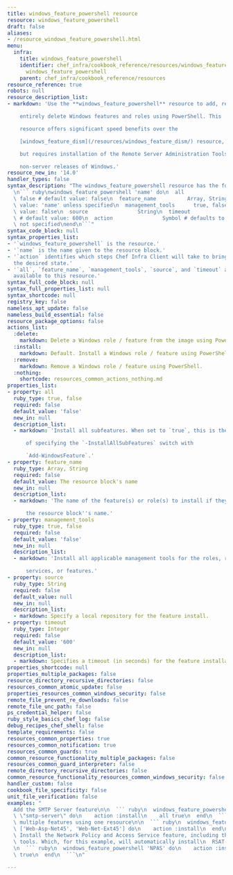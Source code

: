 ```yaml
---
title: windows_feature_powershell resource
resource: windows_feature_powershell
draft: false
aliases:
- /resource_windows_feature_powershell.html
menu:
  infra:
    title: windows_feature_powershell
    identifier: chef_infra/cookbook_reference/resources/windows_feature_powershell
      windows_feature_powershell
    parent: chef_infra/cookbook_reference/resources
resource_reference: true
robots: null
resource_description_list:
- markdown: 'Use the **windows_feature_powershell** resource to add, remove, or

    entirely delete Windows features and roles using PowerShell. This

    resource offers significant speed benefits over the

    [windows_feature_dism](/resources/windows_feature_dism/) resource,

    but requires installation of the Remote Server Administration Tools on

    non-server releases of Windows.'
resource_new_in: '14.0'
handler_types: false
syntax_description: "The windows_feature_powershell resource has the following syntax:\n\
  \n``` ruby\nwindows_feature_powershell 'name' do\n  all                   true,\
  \ false # default value: false\n  feature_name          Array, String # default\
  \ value: 'name' unless specified\n  management_tools      true, false # default\
  \ value: false\n  source                String\n  timeout               Integer\
  \ # default value: 600\n  action                Symbol # defaults to :install if\
  \ not specified\nend\n```"
syntax_code_block: null
syntax_properties_list:
- '`windows_feature_powershell` is the resource.'
- '`name` is the name given to the resource block.'
- '`action` identifies which steps Chef Infra Client will take to bring the node into
  the desired state.'
- '`all`, `feature_name`, `management_tools`, `source`, and `timeout` are the properties
  available to this resource.'
syntax_full_code_block: null
syntax_full_properties_list: null
syntax_shortcode: null
registry_key: false
nameless_apt_update: false
nameless_build_essential: false
resource_package_options: false
actions_list:
  :delete:
    markdown: Delete a Windows role / feature from the image using PowerShell.
  :install:
    markdown: Default. Install a Windows role / feature using PowerShell.
  :remove:
    markdown: Remove a Windows role / feature using PowerShell.
  :nothing:
    shortcode: resources_common_actions_nothing.md
properties_list:
- property: all
  ruby_type: true, false
  required: false
  default_value: 'false'
  new_in: null
  description_list:
  - markdown: 'Install all subfeatures. When set to `true`, this is the equivalent

      of specifying the `-InstallAllSubFeatures` switch with

      `Add-WindowsFeature`.'
- property: feature_name
  ruby_type: Array, String
  required: false
  default_value: The resource block's name
  new_in: null
  description_list:
  - markdown: 'The name of the feature(s) or role(s) to install if they differ from

      the resource block''s name.'
- property: management_tools
  ruby_type: true, false
  required: false
  default_value: 'false'
  new_in: null
  description_list:
  - markdown: 'Install all applicable management tools for the roles, role

      services, or features.'
- property: source
  ruby_type: String
  required: false
  default_value: null
  new_in: null
  description_list:
  - markdown: Specify a local repository for the feature install.
- property: timeout
  ruby_type: Integer
  required: false
  default_value: '600'
  new_in: null
  description_list:
  - markdown: Specifies a timeout (in seconds) for the feature installation.
properties_shortcode: null
properties_multiple_packages: false
resource_directory_recursive_directories: false
resources_common_atomic_update: false
properties_resources_common_windows_security: false
remote_file_prevent_re_downloads: false
remote_file_unc_path: false
ps_credential_helper: false
ruby_style_basics_chef_log: false
debug_recipes_chef_shell: false
template_requirements: false
resources_common_properties: true
resources_common_notification: true
resources_common_guards: true
common_resource_functionality_multiple_packages: false
resources_common_guard_interpreter: false
remote_directory_recursive_directories: false
common_resource_functionality_resources_common_windows_security: false
handler_custom: false
cookbook_file_specificity: false
unit_file_verification: false
examples: "
  Add the SMTP Server feature\n\n  ``` ruby\n  windows_feature_powershell\
  \ \"smtp-server\" do\n    action :install\n    all true\n  end\n  ```\n\n  Install\
  \ multiple features using one resource\n\n  ``` ruby\n  windows_feature_powershell\
  \ ['Web-Asp-Net45', 'Web-Net-Ext45'] do\n    action :install\n  end\n  ```\n\n \
  \ Install the Network Policy and Access Service feature, including the\n  management\
  \ tools. Which, for this example, will automatically install\n  RSAT-NPAS as well.\n\
  \n  ``` ruby\n  windows_feature_powershell 'NPAS' do\n    action :install\n    management_tools\
  \ true\n  end\n  ```\n"

---
```

